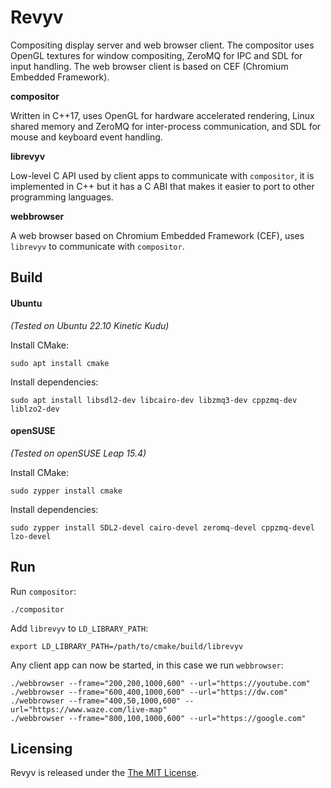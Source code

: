 # Revyv

Compositing display server and web browser client. The compositor uses OpenGL textures for window compositing, ZeroMQ for IPC and SDL for input handling. The web browser client is based on CEF (Chromium Embedded Framework).

**compositor**

Written in C++17, uses OpenGL for hardware accelerated rendering, Linux shared memory and ZeroMQ for inter-process communication, and SDL for mouse and keyboard event handling.

**librevyv**

Low-level C API used by client apps to communicate with `compositor`, it is implemented in C++ but it has a C ABI that makes it easier to port to other programming languages.

**webbrowser**

A web browser based on Chromium Embedded Framework (CEF), uses `librevyv` to communicate with `compositor`.

## Build

#### Ubuntu

_(Tested on Ubuntu 22.10 Kinetic Kudu)_

Install CMake:

```shell
sudo apt install cmake
```

Install dependencies:

```
sudo apt install libsdl2-dev libcairo-dev libzmq3-dev cppzmq-dev liblzo2-dev
```

#### openSUSE

_(Tested on openSUSE Leap 15.4)_

Install CMake:

```shell
sudo zypper install cmake
```

Install dependencies:

```
sudo zypper install SDL2-devel cairo-devel zeromq-devel cppzmq-devel lzo-devel
```

## Run

Run `compositor`:

```shell
./compositor
```

Add `librevyv` to `LD_LIBRARY_PATH`:

```shell
export LD_LIBRARY_PATH=/path/to/cmake/build/librevyv
```

Any client app can now be started, in this case we run `webbrowser`:

```shell
./webbrowser --frame="200,200,1000,600" --url="https://youtube.com"
./webbrowser --frame="600,400,1000,600" --url="https://dw.com"
./webbrowser --frame="400,50,1000,600" --url="https://www.waze.com/live-map"
./webbrowser --frame="800,100,1000,600" --url="https://google.com"
```

## Licensing

Revyv is released under the [The MIT License](./LICENSE).
